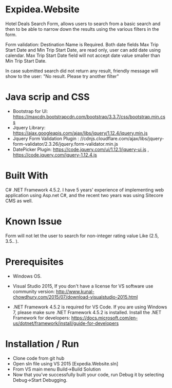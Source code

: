 # Expidea.Website
Hotel Deals Search Form, allows users to search from a basic search and then to be able to narrow 
down the results using the various filters in the form.

Form validation:
Destination Name is Required.
Both date fields Max Trip Start Date and Min Trip Start Date, are read only, user can add date using calendar.
Max Trip Start Date field will not accept date value smaller than Min Trip Start Date.

In case submitted search did not return any result, friendly message will show to the user: "No result. Please try another filter"

# Java scrip and CSS  
- Bootstrap for UI: https://maxcdn.bootstrapcdn.com/bootstrap/3.3.7/css/bootstrap.min.css
- Jquery Library:  https://ajax.googleapis.com/ajax/libs/jquery/1.12.4/jquery.min.js
- Jquery Form Validation Plugin : //cdnjs.cloudflare.com/ajax/libs/jquery-form-validator/2.3.26/jquery.form-validator.min.js
- DatePicker Plugin: https://code.jquery.com/ui/1.12.1/jquery-ui.js , https://code.jquery.com/jquery-1.12.4.js

# Built With
C# .NET Framework 4.5.2.
I have 5 years’ experience of implementing web application using Asp.net C#, and the recent two years was using Sitecore CMS as well.

# Known Issue 
Form will not let the user to search for non-integer rating value Like (2.5, 3.5.. ).

# Prerequisites
- Windows OS. 

- Visual Studio 2015, If you don't have a license for VS software use community version:
http://www.kunal-chowdhury.com/2015/07/download-visualstudio-2015.html

- .NET Framework 4.5.2 is required for VS Code. If you are using Windows 7, please make sure .NET Framework 4.5.2 is installed.
Install the .NET Framework for developers:
https://docs.microsoft.com/en-us/dotnet/framework/install/guide-for-developers

# Installation / Run
- Clone code from git hub
- Open sln file using VS 2015  [Expedia.Website.sln]
- From VS main menu Build->Build Solution 
- Now that you’ve successfully built your code, run Debug it by selecting Debug->Start Debugging.
